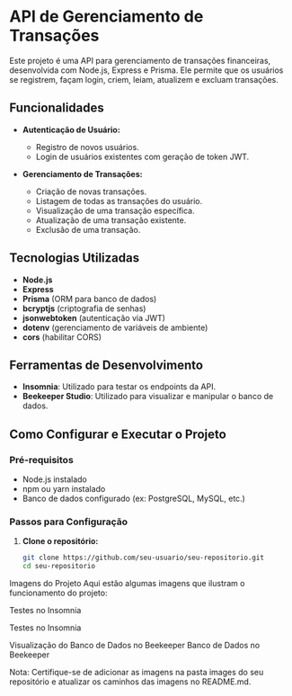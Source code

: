 # API de Gerenciamento de Transações

Este projeto é uma API para gerenciamento de transações financeiras, desenvolvida com Node.js, Express e Prisma. Ele permite que os usuários se registrem, façam login, criem, leiam, atualizem e excluam transações.

## Funcionalidades

- **Autenticação de Usuário:**
  - Registro de novos usuários.
  - Login de usuários existentes com geração de token JWT.

- **Gerenciamento de Transações:**
  - Criação de novas transações.
  - Listagem de todas as transações do usuário.
  - Visualização de uma transação específica.
  - Atualização de uma transação existente.
  - Exclusão de uma transação.

## Tecnologias Utilizadas

- **Node.js**
- **Express**
- **Prisma** (ORM para banco de dados)
- **bcryptjs** (criptografia de senhas)
- **jsonwebtoken** (autenticação via JWT)
- **dotenv** (gerenciamento de variáveis de ambiente)
- **cors** (habilitar CORS)

## Ferramentas de Desenvolvimento

- **Insomnia**: Utilizado para testar os endpoints da API.
- **Beekeeper Studio**: Utilizado para visualizar e manipular o banco de dados.

## Como Configurar e Executar o Projeto

### Pré-requisitos

- Node.js instalado
- npm ou yarn instalado
- Banco de dados configurado (ex: PostgreSQL, MySQL, etc.)

### Passos para Configuração

1. **Clone o repositório:**

   ```bash
   git clone https://github.com/seu-usuario/seu-repositorio.git
   cd seu-repositorio

Imagens do Projeto
Aqui estão algumas imagens que ilustram o funcionamento do projeto:

Testes no Insomnia

Testes no Insomnia

Visualização do Banco de Dados no Beekeeper
Banco de Dados no Beekeeper

Nota: Certifique-se de adicionar as imagens na pasta images do seu repositório e atualizar os caminhos das imagens no README.md.
